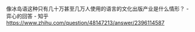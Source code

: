 像冰岛语这种只有几十万甚至几万人使用的语言的文化出版产业是什么情形？ - 弈心的回答 - 知乎
https://www.zhihu.com/question/48147213/answer/2396114587
